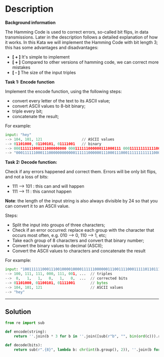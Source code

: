 # Description

**Background information**

The Hamming Code is used to correct errors, so-called bit flips, in data transmissions. Later in the description follows a detailed explanation of how it works.
In this Kata we will implement the Hamming Code with bit length 3; this has some advantages and disadvantages:

- **[ + ]** It's simple to implement
- **[ + ]** Compared to other versions of hamming code, we can correct more mistakes
- **[ - ]** The size of the input triples

**Task 1: Encode function**

Implement the encode function, using the following steps:

- convert every letter of the text to its ASCII value;
- convert ASCII values to 8-bit binary;
- triple every bit;
- concatenate the result;

For example:

```py
input: "hey"
--> 104, 101, 121                  // ASCII values
--> 01101000, 01100101, 01111001   // binary
--> 000111111000111000000000 000111111000000111000111 000111111111111000000111  // tripled
--> "000111111000111000000000000111111000000111000111000111111111111000000111"  // concatenated
```

**Task 2: Decode function:**

Check if any errors happened and correct them. Errors will be only bit flips, and not a loss of bits:

- 111 --> 101 : this can and will happen
- 111 --> 11 : this cannot happen

**Note**: the length of the input string is also always divisible by 24 so that you can convert it to an ASCII value.

Steps:

- Split the input into groups of three characters;
- Check if an error occurred: replace each group with the character that occurs most often, e.g. 010 --> 0, 110 --> 1, etc;
- Take each group of 8 characters and convert that binary number;
- Convert the binary values to decimal (ASCII);
- Convert the ASCII values to characters and concatenate the result

For example:

```py
input: "100111111000111001000010000111111000000111001111000111110110111000010111"
--> 100, 111, 111, 000, 111, 001, ...  // triples
-->  0,   1,   1,   0,   1,   0,  ...  // corrected bits
--> 01101000, 01100101, 01111001       // bytes
--> 104, 101, 121                      // ASCII values
--> "hey"
```

---

## Solution

```py
from re import sub

def encode(string):
    return ''.join(b * 3 for b in ''.join([sub(r"b", "", bin(ord(c))).rjust(8, '0') for c in string]))

def decode(bits):
    return sub(r".{8}", lambda b: chr(int(b.group(), 2)), ''.join(b for b in sub(r"...", lambda b: b.group().count('1') > 1 and '1' or '0', bits)))
```
